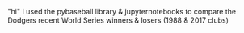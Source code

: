 "hi"
I used the pybaseball library & jupyternotebooks to compare the Dodgers recent World Series winners & losers (1988 & 2017 clubs)

